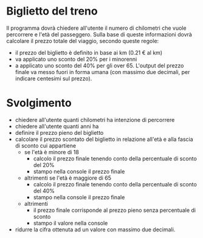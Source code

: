 # Biglietto del treno 

Il programma dovrà chiedere all'utente il numero di chilometri che vuole percorrere e l'età del passeggero.
Sulla base di queste informazioni dovrà calcolare il prezzo totale del viaggio, secondo queste regole:
- il prezzo del biglietto è definito in base ai km (0.21 € al km)
- va applicato uno sconto del 20% per i minorenni
- a applicato uno sconto del 40% per gli over 65.
L'output del prezzo finale va messo fuori in forma umana (con massimo due decimali, per indicare centesimi sul prezzo).

# Svolgimento 

- chiedere all'utente quanti chilometri ha intenzione di percorrere 
- chiedere all'utente quanti anni ha 
- definire il prezzo pieno del biglietto 
- calcolare il prezzo scontato del biglietto in relazione all'età e alla fascia di sconto cui appartiene 
  - se l'età è minore di 18 
     - calcolo il prezzo finale tenendo conto della percentuale di sconto del 20%
     - stampo nella console il prezzo finale 
   - altrimenti se l'età è maggiore di 65
     - calcolo il prezzo finale tenendo conto della percentuale di sconto del 40%
     - stampo nella console il prezzo finale 
  - altrimenti 
     - il prezzo finale corrisponde al prezzo pieno senza percentuale di sconto
     - stampo il valore nella console 
- ridurre la cifra ottenuta ad un valore con massimo due decimali. 
    
 
